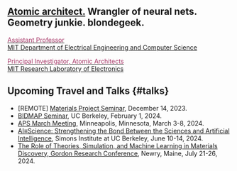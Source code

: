 ## [Atomic architect.](https://cs.lbl.gov/news-media/news/2018/tess-smidt-atomic-architect-and-2018-luis-alvarez-fellow/) Wrangler of neural nets. Geometry junkie. blondegeek.


<a href="https://www.eecs.mit.edu/people/faculty/tess-smidt"><font color="A83869">Assistant Professor</font></a>
<br>
<a href="https://www.eecs.mit.edu/">MIT Department of Electrical Engineering and Computer Science</a>

<a href="http://atomicarchitects.com/"><font color="A83869">Principal Investigator, Atomic Architects</font></a>
<br>
<a href="https://www.rle.mit.edu/">MIT Research Laboratory of Electronics</a>

<!-- ## Upcoming <s>Travel and</s> (Remote) Talks {#talks} -->
<!-- * ... -->

## Upcoming Travel and Talks {#talks}
* [REMOTE] [Materials Project Seminar](https://next-gen.materialsproject.org/community/seminar), December 14, 2023. 
* [BIDMAP Seminar](https://bidmap.berkeley.edu/seminars), UC Berkeley, February 1, 2024.
* [APS March Meeting](https://march.aps.org/), Minneapolis, Minnesota, March 3-8, 2024. 
* [AI≡Science: Strengthening the Bond Between the Sciences and Artificial Intelligence](https://simons.berkeley.edu/workshops/aiscience-strengthening-bond-between-sciences-artificial-intelligence), Simons Institute at UC Berkeley, June 10-14, 2024.
* [The Role of Theories, Simulation, and Machine Learning in Materials Discovery, Gordon Research Conference](https://www.grc.org/computational-materials-science-and-engineering-conference/2024/), Newry, Maine, July 21-26, 2024.

